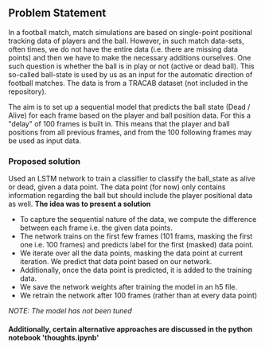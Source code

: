 ## Problem Statement
In a football match, match simulations are based on single-point positional tracking data of players and the ball. However, in such match data-sets, often times, we do not have the entire data (i.e. there are missing data points) and then we have to make the necessary additions ourselves. One such question is whether the ball is in play or not (active or dead ball). This so-called ball-state is used by us as an input for the automatic direction of football matches. The data is from  a TRACAB dataset (not included in the repository).

The aim is to set up a sequential model that predicts the ball state (Dead / Alive) for each frame based on the player and ball position data. For this a "delay" of 100 frames is built in. This means that the player and ball positions from all previous frames, and from the 100 following frames may be used as input data.

### Proposed solution
Used an LSTM network to train a classifier to classify the ball_state as alive 
or dead, given a data point. The data point (for now) only contains information 
regarding the ball but should include the player positional data as well.
**The idea was to present a solution**
- To capture the sequential nature of the data, we compute the difference between 
each frame i.e. the given data points.
- The network trains on the first few frames (101 frams, masking the first one i.e. 
100 frames) and predicts label for the first (masked) data point.
- We iterate over all the data points, masking the data point at current 
iteration. We predict that data point based on our network.
- Additionally, once the data point is predicted, it is added to the training data.
- We save the network weights after training the model in an h5 file. 
- We retrain the network after 100 frames (rather than at every data point)

_NOTE: The model has not been tuned_

#### Additionally, certain alternative approaches are discussed in the python notebook 'thoughts.ipynb'
